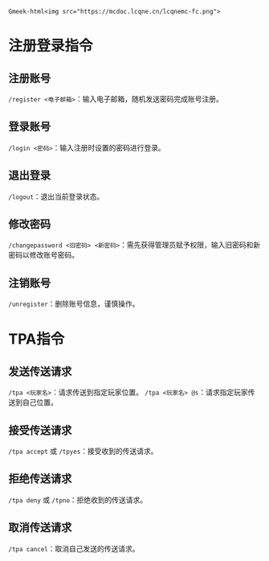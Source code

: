 `Gmeek-html<img src="https://mcdoc.lcqne.cn/lcqnemc-fc.png">`
# 注册登录指令

## 注册账号
`/register <电子邮箱>`：输入电子邮箱，随机发送密码完成账号注册。

## 登录账号
`/login <密码>`：输入注册时设置的密码进行登录。

## 退出登录
`/logout`：退出当前登录状态。

## 修改密码
`/changepassword <旧密码> <新密码>`：需先获得管理员赋予权限，输入旧密码和新密码以修改账号密码。

## 注销账号
`/unregister`：删除账号信息，谨慎操作。

# TPA指令

## 发送传送请求
`/tpa <玩家名>`：请求传送到指定玩家位置。
`/tpa <玩家名> @s`：请求指定玩家传送到自己位置。

## 接受传送请求
`/tpa accept` 或 `/tpyes`：接受收到的传送请求。

## 拒绝传送请求
`/tpa deny` 或 `/tpno`：拒绝收到的传送请求。

## 取消传送请求
`/tpa cancel`：取消自己发送的传送请求。